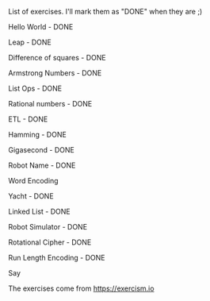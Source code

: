List of exercises. I'll mark them as "DONE" when they are ;)

Hello World - DONE

Leap - DONE

Difference of squares - DONE

Armstrong Numbers - DONE


List Ops - DONE

Rational numbers - DONE


ETL - DONE

Hamming - DONE

Gigasecond - DONE

Robot Name - DONE

Word Encoding

Yacht - DONE


Linked List - DONE

Robot Simulator - DONE

Rotational Cipher - DONE

Run Length Encoding - DONE

Say


The exercises come from https://exercism.io
